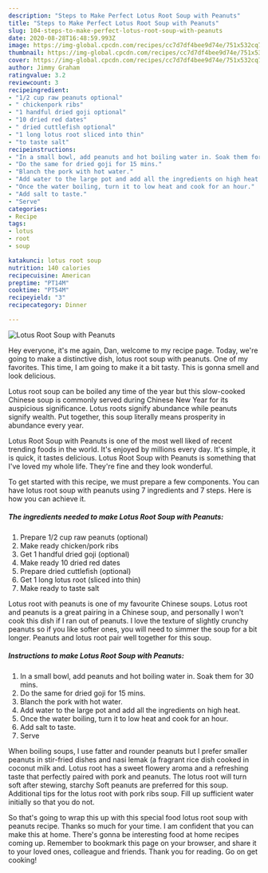 ```yaml
---
description: "Steps to Make Perfect Lotus Root Soup with Peanuts"
title: "Steps to Make Perfect Lotus Root Soup with Peanuts"
slug: 104-steps-to-make-perfect-lotus-root-soup-with-peanuts
date: 2020-08-28T16:48:59.993Z
image: https://img-global.cpcdn.com/recipes/cc7d7df4bee9d74e/751x532cq70/lotus-root-soup-with-peanuts-recipe-main-photo.jpg
thumbnail: https://img-global.cpcdn.com/recipes/cc7d7df4bee9d74e/751x532cq70/lotus-root-soup-with-peanuts-recipe-main-photo.jpg
cover: https://img-global.cpcdn.com/recipes/cc7d7df4bee9d74e/751x532cq70/lotus-root-soup-with-peanuts-recipe-main-photo.jpg
author: Jimmy Graham
ratingvalue: 3.2
reviewcount: 3
recipeingredient:
- "1/2 cup raw peanuts optional"
- " chickenpork ribs"
- "1 handful dried goji optional"
- "10 dried red dates"
- " dried cuttlefish optional"
- "1 long lotus root sliced into thin"
- "to taste salt"
recipeinstructions:
- "In a small bowl, add peanuts and hot boiling water in. Soak them for 30 mins."
- "Do the same for dried goji for 15 mins."
- "Blanch the pork with hot water."
- "Add water to the large pot and add all the ingredients on high heat."
- "Once the water boiling, turn it to low heat and cook for an hour."
- "Add salt to taste."
- "Serve"
categories:
- Recipe
tags:
- lotus
- root
- soup

katakunci: lotus root soup 
nutrition: 140 calories
recipecuisine: American
preptime: "PT14M"
cooktime: "PT54M"
recipeyield: "3"
recipecategory: Dinner

---
```



![Lotus Root Soup with Peanuts](https://img-global.cpcdn.com/recipes/cc7d7df4bee9d74e/751x532cq70/lotus-root-soup-with-peanuts-recipe-main-photo.jpg)

Hey everyone, it's me again, Dan, welcome to my recipe page. Today, we're going to make a distinctive dish, lotus root soup with peanuts. One of my favorites. This time, I am going to make it a bit tasty. This is gonna smell and look delicious.

Lotus root soup can be boiled any time of the year but this slow-cooked Chinese soup is commonly served during Chinese New Year for its auspicious significance. Lotus roots signify abundance while peanuts signify wealth. Put together, this soup literally means prosperity in abundance every year.

Lotus Root Soup with Peanuts is one of the most well liked of recent trending foods in the world. It's enjoyed by millions every day. It's simple, it is quick, it tastes delicious. Lotus Root Soup with Peanuts is something that I've loved my whole life. They're fine and they look wonderful.


To get started with this recipe, we must prepare a few components. You can have lotus root soup with peanuts using 7 ingredients and 7 steps. Here is how you can achieve it.

<!--inarticleads1-->

##### The ingredients needed to make Lotus Root Soup with Peanuts:

1. Prepare 1/2 cup raw peanuts (optional)
1. Make ready  chicken/pork ribs
1. Get 1 handful dried goji (optional)
1. Make ready 10 dried red dates
1. Prepare  dried cuttlefish (optional)
1. Get 1 long lotus root (sliced into thin)
1. Make ready to taste salt


Lotus root with peanuts is one of my favourite Chinese soups. Lotus root and peanuts is a great pairing in a Chinese soup, and personally I won&#39;t cook this dish if I ran out of peanuts. I love the texture of slightly crunchy peanuts so if you like softer ones, you will need to simmer the soup for a bit longer. Peanuts and lotus root pair well together for this soup. 

<!--inarticleads2-->

##### Instructions to make Lotus Root Soup with Peanuts:

1. In a small bowl, add peanuts and hot boiling water in. Soak them for 30 mins.
1. Do the same for dried goji for 15 mins.
1. Blanch the pork with hot water.
1. Add water to the large pot and add all the ingredients on high heat.
1. Once the water boiling, turn it to low heat and cook for an hour.
1. Add salt to taste.
1. Serve


When boiling soups, I use fatter and rounder peanuts but I prefer smaller peanuts in stir-fried dishes and nasi lemak (a fragrant rice dish cooked in coconut milk and. Lotus root has a sweet flowery aroma and a refreshing taste that perfectly paired with pork and peanuts. The lotus root will turn soft after stewing, starchy Soft peanuts are preferred for this soup. Additional tips for the lotus root with pork ribs soup. Fill up sufficient water initially so that you do not. 

So that's going to wrap this up with this special food lotus root soup with peanuts recipe. Thanks so much for your time. I am confident that you can make this at home. There's gonna be interesting food at home recipes coming up. Remember to bookmark this page on your browser, and share it to your loved ones, colleague and friends. Thank you for reading. Go on get cooking!
